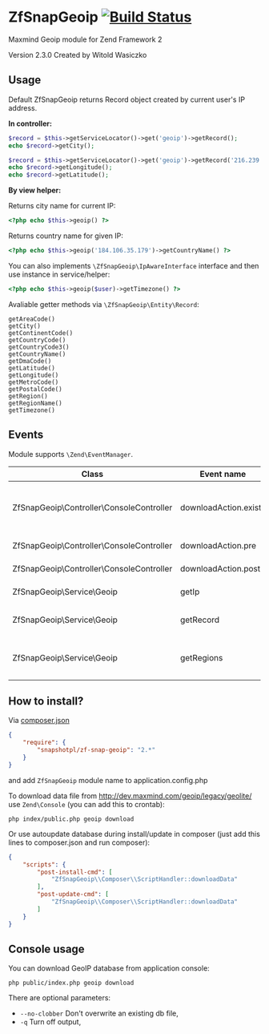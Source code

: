 ZfSnapGeoip [![Build Status](https://travis-ci.org/snapshotpl/ZfSnapGeoip.png?branch=master)](https://travis-ci.org/snapshotpl/ZfSnapGeoip)
===========

Maxmind Geoip module for Zend Framework 2

Version 2.3.0 Created by Witold Wasiczko

Usage
-----
Default ZfSnapGeoip returns Record object created by current user's IP address.

**In controller:**

```php
$record = $this->getServiceLocator()->get('geoip')->getRecord();
echo $record->getCity();
```

```php
$record = $this->getServiceLocator()->get('geoip')->getRecord('216.239.51.99');
echo $record->getLongitude();
echo $record->getLatitude();
```

**By view helper:**

Returns city name for current IP:
```php
<?php echo $this->geoip() ?>
```
Returns country name for given IP:
```php
<?php echo $this->geoip('184.106.35.179')->getCountryName() ?>
```

You can also implements `\ZfSnapGeoip\IpAwareInterface` interface and then use instance in service/helper:
```php
<?php echo $this->geoip($user)->getTimezone() ?>
```

Avaliable getter methods via `\ZfSnapGeoip\Entity\Record`:
```
getAreaCode()
getCity()
getContinentCode()
getCountryCode()
getCountryCode3()
getCountryName()
getDmaCode()
getLatitude()
getLongitude()
getMetroCode()
getPostalCode()
getRegion()
getRegionName()
getTimezone()
```

Events
------

Module supports `\Zend\EventManager`.

Class | Event name | Description | Params
--- | --- | --- | ---
ZfSnapGeoip\Controller\ConsoleController | downloadAction.exists | If no-clobber is enabled and file exists | path
ZfSnapGeoip\Controller\ConsoleController | downloadAction.pre | Before unzip file | path (to gzip file)
ZfSnapGeoip\Controller\ConsoleController | downloadAction.post | After unzip file | path (to dat file)
ZfSnapGeoip\Service\Geoip | getIp | After read IP | ip (ip address)
ZfSnapGeoip\Service\Geoip | getRecord | After created record | record (instance of ZfSnapGeoip\Entity\RecordInterface)
ZfSnapGeoip\Service\Geoip | getRegions | After first loading regions names | regions


How to install?
---------------
Via [composer.json](https://getcomposer.org/)
```json
{
    "require": {
        "snapshotpl/zf-snap-geoip": "2.*"
    }
}
```

and add `ZfSnapGeoip` module name to application.config.php

To download data file from http://dev.maxmind.com/geoip/legacy/geolite/ use `Zend\Console` (you can add this to crontab):
```
php index/public.php geoip download
```
Or use autoupdate database during install/update in composer (just add this lines to composer.json and run composer):
```json
{
    "scripts": {
        "post-install-cmd": [
            "ZfSnapGeoip\\Composer\\ScriptHandler::downloadData"
        ],
        "post-update-cmd": [
            "ZfSnapGeoip\\Composer\\ScriptHandler::downloadData"
        ]
    }
}
```

Console usage
-------------
You can download GeoIP database from application console:
```
php public/index.php geoip download
```
There are optional parameters:
* `--no-clobber` Don't overwrite an existing db file,
* `-q` Turn off output,
